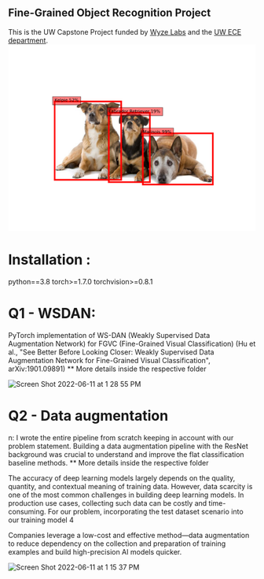 ## Fine-Grained Object Recognition Project

This is the UW Capstone Project funded by [Wyze Labs](https://www.wyze.com/) and the [UW ECE department](https://www.ece.uw.edu/).
![](dog_classifier.png)


# Installation :  
python==3.8 torch>=1.7.0 torchvision>=0.8.1

# Q1 - WSDAN: 
PyTorch implementation of WS-DAN (Weakly Supervised Data Augmentation Network) for FGVC (Fine-Grained Visual Classification) (Hu et al., "See Better Before Looking Closer: Weakly Supervised Data Augmentation Network for Fine-Grained Visual Classification", arXiv:1901.09891)
** More details inside the respective folder

<img width="654" alt="Screen Shot 2022-06-11 at 1 28 55 PM" src="https://user-images.githubusercontent.com/50242614/173204254-ebe07f5b-39d0-4e61-ac4b-0d7ac235dcbb.png">


# Q2 - Data augmentation
n: 
I wrote the entire pipeline from scratch keeping in account with our problem statement. Building a data augmentation pipeline with the ResNet background was crucial to understand and improve the flat classification baseline methods. ** More details inside the respective folder

The accuracy of deep learning models largely depends on the quality, quantity, and contextual meaning of training data. However, data scarcity is one of the most common challenges in building deep learning models. In production use cases, collecting such data can be costly and time-consuming. 
For our problem, incorporating the test dataset scenario into our training model 4 

Companies leverage a low-cost and effective method—data augmentation to reduce dependency on the collection and preparation of training examples and build high-precision AI models quicker.

<img width="820" alt="Screen Shot 2022-06-11 at 1 15 37 PM" src="https://user-images.githubusercontent.com/50242614/173203500-dde0cdcd-eb7f-4b2d-8456-6de0dcef714c.png">

